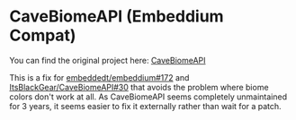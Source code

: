# CaveBiomeAPI (Embeddium Compat)

You can find the original project here: [CaveBiomeAPI](https://www.curseforge.com/minecraft/mc-mods/cavebiomeapi)

This is a fix for [embeddedt/embeddium#172](https://github.com/embeddedt/embeddium/issues/172) and
[ItsBlackGear/CaveBiomeAPI#30](https://github.com/ItsBlackGear/CaveBiomeAPI/issues/30) that avoids the problem where
biome colors don't work at all. As CaveBiomeAPI seems completely unmaintained for 3 years, it seems easier to fix it
externally rather than wait for a patch.
